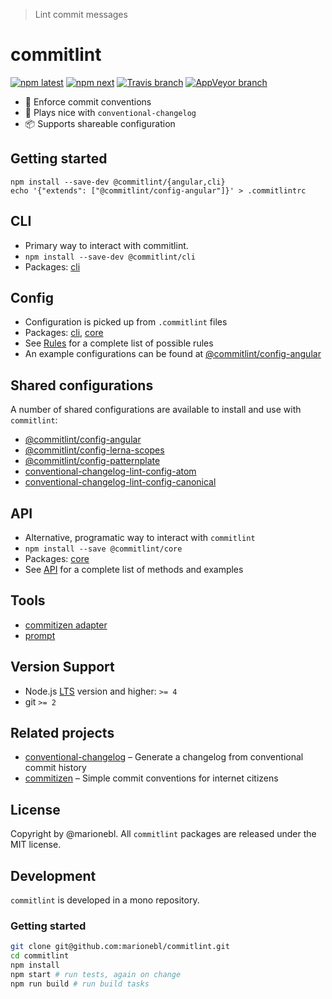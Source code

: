 > Lint commit messages

# commitlint

[![npm latest][2]][3] [![npm next][10]][3] [![Travis branch][4]][5] [![AppVeyor branch][6]][7]

*  🚓  Enforce commit conventions
*  🤖  Plays nice with `conventional-changelog`
*  📦  Supports shareable configuration

## Getting started

```
npm install --save-dev @commitlint/{angular,cli}
echo '{"extends": ["@commitlint/config-angular"]}' > .commitlintrc
```

## CLI

* Primary way to interact with commitlint.
* `npm install --save-dev @commitlint/cli`
* Packages: [cli](./@commitlint/cli)

## Config

* Configuration is picked up from `.commitlint` files
* Packages: [cli](./@commitlint/cli), [core](./@commitlint/core)
* See [Rules](./docs/rules) for a complete list of possible rules
* An example configurations can be found at [@commitlint/config-angular](./@commitlint/config-angular/index.js)

## Shared configurations

A number of shared configurations are available to install and use with `commitlint`:

* [@commitlint/config-angular](./@commitlint/config-angular)
* [@commitlint/config-lerna-scopes](./@commitlint/config-lerna-scopes)
* [@commitlint/config-patternplate](./@commitlint/config-patternplate)
* [conventional-changelog-lint-config-atom](https://github.com/erikmueller/conventional-changelog-lint-config-atom)
* [conventional-changelog-lint-config-canonical](https://github.com/gajus/conventional-changelog-lint-config-canonical)


## API

* Alternative, programatic way to interact with `commitlint`
* `npm install --save @commitlint/core`
* Packages: [core](./@commitlint/core)
* See [API](./docs/api) for a complete list of methods and examples

## Tools

* [commitizen adapter](./@commitlint/prompt)
* [prompt](./@commitlint/prompt-cli)

## Version Support

* Node.js [LTS](https://github.com/nodejs/LTS#lts-schedule) version and higher: `>= 4`
* git `>= 2`

## Related projects

* [conventional-changelog](https://git.io/v18sw) – Generate a changelog from conventional commit history
* [commitizen](https://git.io/vwTym) – Simple commit conventions for internet citizens

## License
Copyright by @marionebl. All `commitlint` packages are released under the MIT license.

## Development

`commitlint` is developed in a mono repository.

### Getting started

```sh
git clone git@github.com:marionebl/commitlint.git
cd commitlint
npm install
npm start # run tests, again on change
npm run build # run build tasks
```


[0]: https://img.shields.io/badge/stability-stable-green.svg?style=flat-square
[1]: https://nodejs.org/api/documentation.html#documentation_stability_index
[2]: https://img.shields.io/npm/v/@commitlint/cli.svg?style=flat-square
[3]: https://npmjs.org/package/@commitlint/cli
[4]: https://img.shields.io/travis/marionebl/commitlint/master.svg?style=flat-square
[5]: https://travis-ci.org/marionebl/commitlint
[6]: https://img.shields.io/appveyor/ci/marionebl/commitlint/master.svg?style=flat-square
[7]: https://ci.appveyor.com/project/marionebl/commitlint

[8]: https://img.shields.io/badge/stability-experimental-orange.svg?style=flat-square
[9]: https://nodejs.org/api/documentation.html#documentation_stability_index

[10]: https://img.shields.io/npm/v/@commitlint/cli/next.svg?style=flat-square
